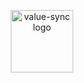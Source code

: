 <p align="center">
	<img width="100" 
		title="value-sync logo"
		src="http://malyutinegor.github.io/value-sync/1.svg">
</p>
